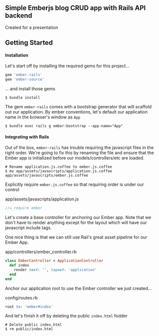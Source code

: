 ## Simple Emberjs blog CRUD app with Rails API backend

Created for a presentation

## Getting Started

#### Installation

Let's start off by installing the required gems for this project...

```ruby
gem 'ember-rails'
gem 'ember-source'
```

... and install those gems

```shell
$ bundle install
```

The gem `ember-rails` comes with a bootstrap generator that will scaffold out
our application. By ember conventions, let's default our application name in the
browser's window as `App`

```shell
$ bundle exec rails g ember:bootstrap --app-name="App"
```

#### Integrating with Rails

Out of the box, `ember-rails` has trouble requiring the javascript files in the
right order. We're going to fix this by renaming the file and ensure that the
Ember app is initialized before our models/controllers/etc are loaded.

```shell
# Rename application.js.coffee to ember.js.coffee
$ mv app/assets/javascripts/application.js.coffee app/assets/javascripts/ember.js.coffee
```
Explicitly require `ember.js.coffee` so that requiring order is under our
control

app/assets/javascripts/application.js
```js
//= require ember
```
Let's create a base controller for anchoring our Ember app. Note that we don't
have to render anything except for the layout which will have our javascript
include tags.

One nice thing is that we can still use Rail's great asset pipeline for our
Ember App.

app/controllers/ember_controller.rb
```ruby
class EmberController < ApplicationController
  def index
    render text: '', layout: 'application'
  end
end
```

Anchor our application root to use the Ember controller we just created...

config/routes.rb
```ruby
root to: 'ember#index'
```

And let's finish it off by deleting the public `index.html` fodder

```shell
# Delete public index.html
$ rm public/index.html
```

